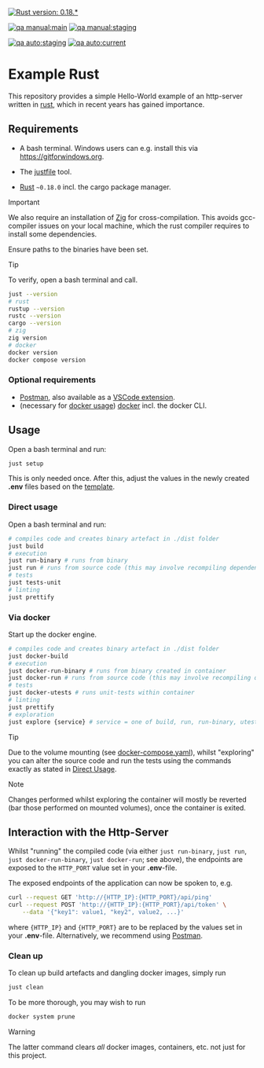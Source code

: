 [![Rust version: 0.18.*](https://img.shields.io/badge/rust%20version-0.18.*-black)](https://www.rust-lang.org)

[![qa manual:main](https://github.com/noprd/example-rust/actions/workflows/manual.yaml/badge.svg?branch=main)](https://github.com/noprd/example-rust/actions/workflows/manual.yaml)
[![qa manual:staging](https://github.com/noprd/example-rust/actions/workflows/manual.yaml/badge.svg?branch=staging)](https://github.com/noprd/example-rust/actions/workflows/manual.yaml)

[![qa auto:staging](https://github.com/noprd/example-rust/actions/workflows/auto.yaml/badge.svg?branch=staging)](https://github.com/noprd/example-rust/actions/workflows/auto.yaml)
[![qa auto:current](https://github.com/noprd/example-rust/actions/workflows/auto.yaml/badge.svg)](https://github.com/noprd/example-rust/actions/workflows/auto.yaml)

# Example Rust #

This repository provides a simple Hello-World example of an http-server
written in [rust](https://www.rust-lang.org),
which in recent years has gained importance.

## Requirements ##

- A bash terminal.
  Windows users can e.g. install this via <https://gitforwindows.org>.

- The [justfile](https://github.com/casey/just?tab=readme-ov-file#installation) tool.

- [Rust](https://www.rust-lang.org/tools/install) `~0.18.0` incl. the cargo package manager.

> [!IMPORTANT]
> We also require an installation of [Zig](https://ziglang.org) for cross-compilation.
> This avoids gcc-compiler issues on your local machine,
> which the rust compiler requires to install some dependencies.

Ensure paths to the binaries have been set.

> [!TIP]
> To verify, open a bash terminal and call.
>
> ```bash
> just --version
> # rust
> rustup --version
> rustc --version
> cargo --version
> # zig
> zig version
> # docker
> docker version
> docker compose version
> ```

### Optional requirements ###

- [Postman](https://www.postman.com/downloads),
  also available as a [VSCode extension](https://marketplace.visualstudio.com/items?itemName=Postman.postman-for-vscode).
- (necessary for [docker usage](#via-docker))
  [docker](https://docs.docker.com/engine/install) incl. the docker CLI.

## Usage ##

Open a bash terminal and run:

```bash
just setup
```

This is only needed once.
After this, adjust the values in the newly created **.env** files
based on the [template](templates/template.env).

### Direct usage ###

Open a bash terminal and run:

```bash
# compiles code and creates binary artefact in ./dist folder
just build
# execution
just run-binary # runs from binary
just run # runs from source code (this may involve recompiling dependencies / code)
# tests
just tests-unit
# linting
just prettify
```

### Via docker ###

Start up the docker engine.

```bash
# compiles code and creates binary artefact in ./dist folder
just docker-build
# execution
just docker-run-binary # runs from binary created in container
just docker-run # runs from source code (this may involve recompiling dependencies / code)
# tests
just docker-utests # runs unit-tests within container
# linting
just prettify
# exploration
just explore {service} # service = one of build, run, run-binary, utests
```

> [!TIP]
> Due to the volume mounting (see [docker-compose.yaml](docker-compose.yaml)),
> whilst "exploring" you can alter the source code
> and run the tests using the commands exactly as stated in [Direct Usage](#direct-usage).

> [!NOTE]
> Changes performed whilst exploring the container will mostly be reverted
> (bar those performed on mounted volumes),
> once the container is exited.

## Interaction with the Http-Server ##

Whilst "running" the compiled code
(via either
`just run-binary`,
`just run`,
`just docker-run-binary`,
`just docker-run`;
see above),
the endpoints are exposed to the `HTTP_PORT` value set in your **.env**-file.

The exposed endpoints of the application can now be spoken to, e.g.

```bash
curl --request GET 'http://{HTTP_IP}:{HTTP_PORT}/api/ping'
curl --request POST 'http://{HTTP_IP}:{HTTP_PORT}/api/token' \
    --data '{"key1": value1, "key2", value2, ...}'
```

where `{HTTP_IP}` and `{HTTP_PORT}` are to be replaced by the values set in your **.env**-file.
Alternatively, we recommend using [Postman](https://www.postman.com/downloads).

### Clean up ###

To clean up build artefacts and dangling docker images,
simply run

```bash
just clean
```

To be more thorough, you may wish to run

```bash
docker system prune
```

> [!WARNING]
> The latter command clears _all_ docker images, containers, etc.
> not just for this project.
